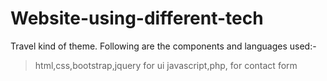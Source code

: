 # Website-using-different-tech
Travel kind of theme.
Following are the components and languages used:-
>html,css,bootstrap,jquery for ui
>javascript,php, for contact form
